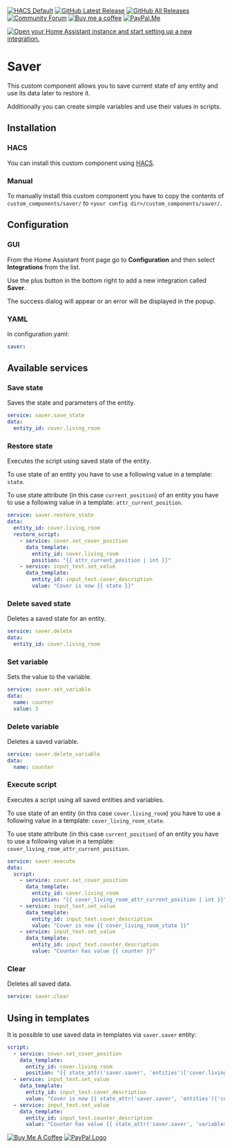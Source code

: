 [![HACS Default][hacs_shield]][hacs]
[![GitHub Latest Release][releases_shield]][latest_release]
[![GitHub All Releases][downloads_total_shield]][releases]
[![Community Forum][community_forum_shield]][community_forum]
[![Buy me a coffee][buy_me_a_coffee_shield]][buy_me_a_coffee]
[![PayPal.Me][paypal_me_shield]][paypal_me]


[hacs_shield]: https://img.shields.io/static/v1.svg?label=HACS&message=Default&style=popout&color=green&labelColor=41bdf5&logo=HomeAssistantCommunityStore&logoColor=white
[hacs]: https://hacs.xyz/docs/default_repositories

[latest_release]: https://github.com/PiotrMachowski/Home-Assistant-custom-components-Saver/releases/latest
[releases_shield]: https://img.shields.io/github/release/PiotrMachowski/Home-Assistant-custom-components-Saver.svg?style=popout

[releases]: https://github.com/PiotrMachowski/Home-Assistant-custom-components-Saver/releases
[downloads_total_shield]: https://img.shields.io/github/downloads/PiotrMachowski/Home-Assistant-custom-components-Saver/total

[community_forum_shield]: https://img.shields.io/static/v1.svg?label=%20&message=Forum&style=popout&color=41bdf5&logo=HomeAssistant&logoColor=white
[community_forum]: https://community.home-assistant.io/t/custom-component-saver/204249

[buy_me_a_coffee_shield]: https://img.shields.io/static/v1.svg?label=%20&message=Buy%20me%20a%20coffee&color=6f4e37&logo=buy%20me%20a%20coffee&logoColor=white
[buy_me_a_coffee]: https://www.buymeacoffee.com/PiotrMachowski

[paypal_me_shield]: https://img.shields.io/static/v1.svg?label=%20&message=PayPal.Me&logo=paypal
[paypal_me]: https://paypal.me/PiMachowski

[![Open your Home Assistant instance and start setting up a new integration.](https://my.home-assistant.io/badges/config_flow_start.svg)](https://my.home-assistant.io/redirect/config_flow_start/?domain=saver)

# Saver

This custom component allows you to save current state of any entity and use its data later to restore it.

Additionally you can create simple variables and use their values in scripts.

## Installation

### HACS
You can install this custom component using [HACS](https://hacs.xyz/).

### Manual
To manually install this custom component you have to copy the contents of `custom_components/saver/` to `<your config dir>/custom_components/saver/`.
## Configuration

### GUI
From the Home Assistant front page go to **Configuration** and then select **Integrations** from the list.

Use the plus button in the bottom right to add a new integration called **Saver**.

The success dialog will appear or an error will be displayed in the popup.

### YAML
In configuration.yaml:
```yaml
saver:
```

## Available services

### Save state
Saves the state and parameters of the entity.
```yaml
service: saver.save_state
data:
  entity_id: cover.living_room
```

### Restore state
Executes the script using saved state of the entity.

To use state of an entity you have to use a following value in a template: `state`.

To use state attribute (in this case `current_position`) of an entity you have to use a following value in a template: `attr_current_position`.

```yaml
service: saver.restore_state
data:
  entity_id: cover.living_room
  restore_script:
    - service: cover.set_cover_position
      data_template:
        entity_id: cover.living_room
        position: "{{ attr_current_position | int }}"
    - service: input_text.set_value
      data_template:
        entity_id: input_text.cover_description
        value: "Cover is now {{ state }}"
```

### Delete saved state
Deletes a saved state for an entity.
```yaml
service: saver.delete
data:
  entity_id: cover.living_room
```

### Set variable
Sets the value to the variable.
```yaml
service: saver.set_variable
data:
  name: counter
  value: 3
```

### Delete variable
Deletes a saved variable.
```yaml
service: saver.delete_variable
data:
  name: counter
```

### Execute script
Executes a script using all saved entities and variables.

To use state of an entity (in this case `cover.living_room`) you have to use a following value in a template: `cover_living_room_state`.

To use state attribute (in this case `current_position`) of an entity you have to use a following value in a template: `cover_living_room_attr_current_position`.

```yaml
service: saver.execute
data:
  script:
    - service: cover.set_cover_position
      data_template:
        entity_id: cover.living_room
        position: "{{ cover_living_room_attr_current_position | int }}"
    - service: input_text.set_value
      data_template:
        entity_id: input_text.cover_description
        value: "Cover is now {{ cover_living_room_state }}"
    - service: input_text.set_value
      data_template:
        entity_id: input_text.counter_description
        value: "Counter has value {{ counter }}"
```

### Clear
Deletes all saved data.
```yaml
service: saver.clear
```

## Using in templates
It is possible to use saved data in templates via `saver.saver` entity:
```yaml
script:
  - service: cover.set_cover_position
    data_template:
      entity_id: cover.living_room
      position: "{{ state_attr('saver.saver', 'entities')['cover.living_room'].attributes.current_position | int }}"
  - service: input_text.set_value
    data_template:
      entity_id: input_text.cover_description
      value: "Cover is now {{ state_attr('saver.saver', 'entities')['cover.living_room'].state }}"
  - service: input_text.set_value
    data_template:
      entity_id: input_text.counter_description
      value: "Counter has value {{ state_attr('saver.saver', 'variables')["counter"] }}"
```

<a href="https://www.buymeacoffee.com/PiotrMachowski" target="_blank"><img src="https://bmc-cdn.nyc3.digitaloceanspaces.com/BMC-button-images/custom_images/orange_img.png" alt="Buy Me A Coffee" style="height: auto !important;width: auto !important;" ></a>
<a href="https://paypal.me/PiMachowski" target="_blank"><img src="https://www.paypalobjects.com/webstatic/mktg/logo/pp_cc_mark_37x23.jpg" border="0" alt="PayPal Logo" style="height: auto !important;width: auto !important;"></a>
